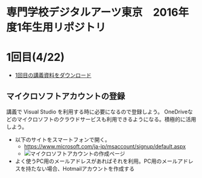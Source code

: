 # 専門学校デジタルアーツ東京　2016年度1年生用リポジトリ

# 1回目(4/22)
- [1回目の講義資料をダウンロード](https://github.com/tanakaedu/dat16-1-spring/blob/master/00_2016.1.pptx?raw=true)

## マイクロソフトアカウントの登録
講義で Visual Studio を利用する時に必要になるので登録しよう。
OneDriveなどのマイクロソフトのクラウドサービスも利用できるようになる。積極的に活用しよう。

- 以下のサイトをスマートフォンで開く。
  - https://www.microsoft.com/ja-jp/msaccount/signup/default.aspx
  - ![マイクロソフトアカウントの作成ページ](https://github.com/tanakaedu/dat16-1-spring/blob/master/00_microsoftaccount.gif "マイクロソフトアカウントの作成ページ")
- よく使うPC用のメールアドレスがあればそれを利用。PC用のメールアドレスを持たない場合、Hotmailアカウントを作成する




